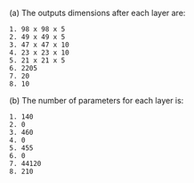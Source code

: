 (a) The outputs dimensions after each layer are:

```
1. 98 x 98 x 5 
2. 49 x 49 x 5
3. 47 x 47 x 10
4. 23 x 23 x 10
5. 21 x 21 x 5 
6. 2205
7. 20
8. 10
```

(b) The number of parameters for each layer is:

```
1. 140
2. 0
3. 460
4. 0
5. 455
6. 0
7. 44120
8. 210
```